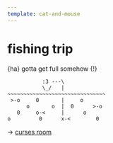 ```yaml
---
template: cat-and-mouse
---
```


# fishing trip

{ha} gotta get full somehow {!}

```
           :3 ---\
           \_/   |
~~~~~~~~~~~~~~~~~~~~~~~~~~~~~~~
 >-o     0       |     o
      o       o  |  0      >-o
   0     o-<     |      o
o         0      x-<        0
```

-> [curses room](./curses-room.md)